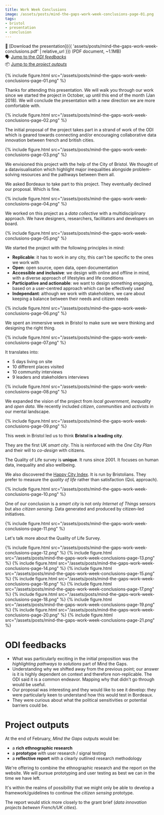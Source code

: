 ```yaml
---
title: Work Week Conclusions
image: /assets/posts/mind-the-gaps-work-week-conclusions-page-01.png
tags:
- bristol
- presentation
- conclusion
---
```


📄 [Download the presentation]({{ 'assets/posts/mind-the-gaps-work-week-conclusions.pdf' | relative_url }}) (PDF document, ~1.1MB)<br>
🗣 [Jump to the *ODI feedbacks*](#odi-feedbacks)<br>
📦 [Jump to the *project outputs*](#project-outputs)

{% include figure.html src="/assets/posts/mind-the-gaps-work-week-conclusions-page-01.png" %}

Thanks for attending this presentation.
We will walk you through our work since we started the project in October,
up until this end of the month (Jan 2018).
We will conclude the presentation with a new direction we are more comfortable with.

{% include figure.html src="/assets/posts/mind-the-gaps-work-week-conclusions-page-02.png" %}

The initial proposal of the project takes part in a strand of work of the ODI
which is geared towards connecting and/or encouraging collaborative data innovation between french and british cities.

{% include figure.html src="/assets/posts/mind-the-gaps-work-week-conclusions-page-03.png" %}

We envisioned this project with the help of the City of Bristol.
We thought of a datavisualisation which highlight major inequalities alongside
problem-solving resources and the pathways between them all.

We asked Bordeaux to take part to this project. They eventually declined our proposal. Which is fine.

{% include figure.html src="/assets/posts/mind-the-gaps-work-week-conclusions-page-04.png" %}

We worked on this project as a _data collective_ with a multidisciplinary approach. We have designers, researchers, facilitators and developers on board.

{% include figure.html src="/assets/posts/mind-the-gaps-work-week-conclusions-page-05.png" %}

We started the project with the following principles in mind:

- **Replicable**: it has to work in any city, this can't be specific to the ones we work with
- **Open**: open source, open data, open documentation
- **Accessible and inclusive**: we design with online and offline in mind, with a diverse approach of lifestyles and life conditions
- **Participative and actionable**: we want to design something engaging, based on a user-centred approach which can be effectively used
- **Independant**: although we work with stakeholders, we care about keeping a balance between their needs and citizen needs

{% include figure.html src="/assets/posts/mind-the-gaps-work-week-conclusions-page-06.png" %}

We spent an immersive week in Bristol to make sure we were thinking and designing the right thing.

{% include figure.html src="/assets/posts/mind-the-gaps-work-week-conclusions-page-07.png" %}

It translates into:

- 5 days living on site
- 10 different places visited
- 10 community interviews
- 9 leaders and stakeholders interviews

{% include figure.html src="/assets/posts/mind-the-gaps-work-week-conclusions-page-08.png" %}

We expanded the vision of the project from _local government_, _inequality_ and _open data_.
We recently included _citizen_, _communities_ and _activists_ in our mental landscape.

{% include figure.html src="/assets/posts/mind-the-gaps-work-week-conclusions-page-09.png" %}

This week in Bristol led us to think **Bristol is a leading city**.

They are the first UK _smart city_. This is reinforced with the _One City Plan_ and their will to _co-design_ with citizens.

The Quality of Life survey is **unique**. It runs since 2001. It focuses on human data, inequality and also wellbeing.

We also discovered the [Happy City Index](http://www.happycity.org.uk/).
It is run by Bristolians. They prefer to measure the _quality of life_ rather than satisfaction (QoL approach).

{% include figure.html src="/assets/posts/mind-the-gaps-work-week-conclusions-page-10.png" %}

One of our conclusion is a _smart city_ is not only _Internet of Things_ sensors but also _citizen sensing_. Data generated and produced by citizen-led initiatives.

{% include figure.html src="/assets/posts/mind-the-gaps-work-week-conclusions-page-11.png" %}

Let's talk more about the Quality of Life Survey.

{% include figure.html src="/assets/posts/mind-the-gaps-work-week-conclusions-page-12.png" %}
{% include figure.html src="/assets/posts/mind-the-gaps-work-week-conclusions-page-13.png" %}
{% include figure.html src="/assets/posts/mind-the-gaps-work-week-conclusions-page-14.png" %}
{% include figure.html src="/assets/posts/mind-the-gaps-work-week-conclusions-page-15.png" %}
{% include figure.html src="/assets/posts/mind-the-gaps-work-week-conclusions-page-16.png" %}
{% include figure.html src="/assets/posts/mind-the-gaps-work-week-conclusions-page-17.png" %}
{% include figure.html src="/assets/posts/mind-the-gaps-work-week-conclusions-page-18.png" %}
{% include figure.html src="/assets/posts/mind-the-gaps-work-week-conclusions-page-19.png" %}
{% include figure.html src="/assets/posts/mind-the-gaps-work-week-conclusions-page-20.png" %}
{% include figure.html src="/assets/posts/mind-the-gaps-work-week-conclusions-page-21.png" %}

# ODI feedbacks

- What was particularly exciting in the initial proposition was the _highlighting pathways to solutions_ part of Mind the Gaps.
- Understanding why we shifted away from the previous point; our answer is it is highly dependent on context and therefore non-replicable.
The ODI said it is a common endeavor. Mapping why that didn't go through would be useful.
- Our proposal was interesting and they would like to see it develop: they were particularly keen to understand how this would test in Bordeaux.
- They were curious about what the political sensitivities or potential barriers could be.

# Project outputs

At the end of February, _Mind the Gaps_ outputs would be:

* a **rich ethnographic research**
* a **prototype** with user research / signal testing
* a **reflective report** with a clearly outlined research methodology

We're offering to combine the ethnographic research and the report on the website. We will pursue prototyping and user testing as best we can in the time we have left.

It's within the realms of possibility that we might only be able to develop a framework/guidelines to continue the _citizen sensing_ prototype.

The report would stick more closely to the grant brief (_data innovation projects between French/UK cities_).
